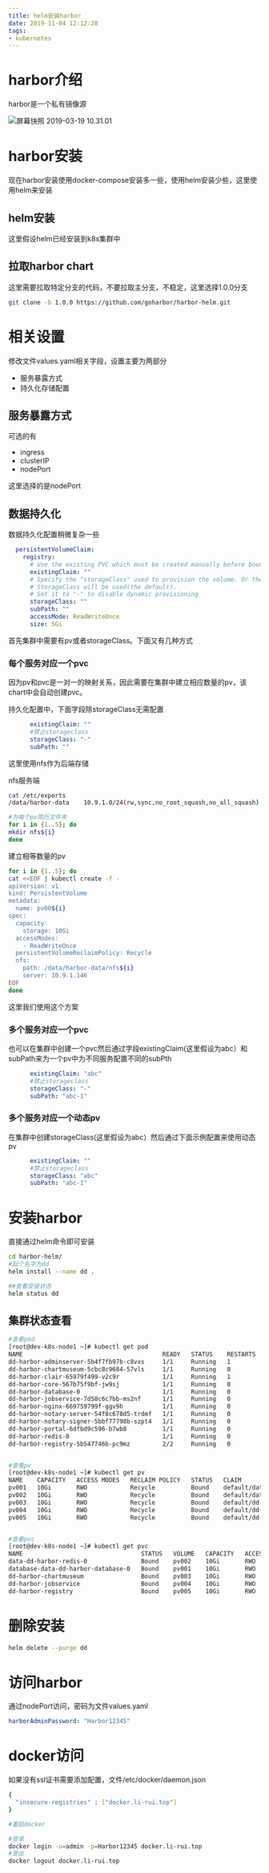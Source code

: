 ```yaml
---
title: helm安装harbor
date: 2019-11-04 12:12:28
tags:
- kubernetes
---
```


# harbor介绍

harbor是一个私有镜像源

![屏幕快照 2019-03-19 10.31.01](https://qiniu.li-rui.top/屏幕快照%202019-03-19%2010.31.01.png)

<!--more-->

# harbor安装

现在harbor安装使用docker-compose安装多一些，使用helm安装少些，这里使用helm来安装

## helm安装

这里假设helm已经安装到k8s集群中

## 拉取harbor chart

这里需要拉取特定分支的代码，不要拉取主分支，不稳定，这里选择1.0.0分支

```bash
git clone -b 1.0.0 https://github.com/goharbor/harbor-helm.git
```

# 相关设置

修改文件values.yaml相关字段，设置主要为两部分

- 服务暴露方式
- 持久化存储配置

## 服务暴露方式

可选的有

- ingress
- clusterIP
- nodePort

这里选择的是nodePort

## 数据持久化

数据持久化配置稍微复杂一些

```yaml
  persistentVolumeClaim:
    registry:
      # Use the existing PVC which must be created manually before bound
      existingClaim: ""
      # Specify the "storageClass" used to provision the volume. Or the default
      # StorageClass will be used(the default).
      # Set it to "-" to disable dynamic provisioning
      storageClass: ""
      subPath: ""
      accessMode: ReadWriteOnce
      size: 5Gi
```
首先集群中需要有pv或者storageClass。下面又有几种方式

### 每个服务对应一个pvc

因为pv和pvc是一对一的映射关系，因此需要在集群中建立相应数量的pv，该chart中会自动创建pvc。

持久化配置中，下面字段除storageClass无需配置

```yaml
      existingClaim: ""
      #禁止storageclass
      storageClass: "-"
      subPath: ""
```

这里使用nfs作为后端存储

nfs服务端
```bash
cat /etc/exports
/data/harbor-data    10.9.1.0/24(rw,sync,no_root_squash,no_all_squash)

#为每个pv简历文件夹
for i in {1..5}; do
mkdir nfs${i}
done
```


建立相等数量的pv

```bash
for i in {1..5}; do
cat <<EOF | kubectl create -f -
apiVersion: v1
kind: PersistentVolume
metadata:
  name: pv00${i}
spec:
  capacity:
    storage: 10Gi
  accessModes:
    - ReadWriteOnce
  persistentVolumeReclaimPolicy: Recycle
  nfs:
    path: /data/harbor-data/nfs${i}
    server: 10.9.1.146
EOF
done
```

这里我们使用这个方案

### 多个服务对应一个pvc

也可以在集群中创建一个pvc然后通过字段existingClaim(这里假设为abc）和subPath来为一个pv中为不同服务配置不同的subPth

```yaml
      existingClaim: "abc"
      #禁止storageclass
      storageClass: "-"
      subPath: "abc-1"
```

### 多个服务对应一个动态pv

在集群中创建storageClass(这里假设为abc）然后通过下面示例配置来使用动态pv

```yaml
      existingClaim: ""
      #禁止storageclass
      storageClass: "abc"
      subPath: "abc-1"
```

# 安装harbor

直接通过helm命令即可安装

```bash
cd harbor-helm/
#起个名字为dd
helm install --name dd .

##查看安装状态
helm status dd
```
## 集群状态查看

```bash
#查看pod
[root@dev-k8s-node1 ~]# kubectl get pod
NAME                                       READY   STATUS    RESTARTS   AGE
dd-harbor-adminserver-5b4f7fb97b-c8vxs     1/1     Running   1          78m
dd-harbor-chartmuseum-5cbc8c9684-57vls     1/1     Running   0          78m
dd-harbor-clair-65979f499-v2c9r            1/1     Running   1          78m
dd-harbor-core-567b75f9bf-jw9sj            1/1     Running   0          78m
dd-harbor-database-0                       1/1     Running   0          78m
dd-harbor-jobservice-7d58c6c7bb-ms2nf      1/1     Running   0          78m
dd-harbor-nginx-669759799f-ggv9h           1/1     Running   0          78m
dd-harbor-notary-server-54f8c678d5-trdmf   1/1     Running   0          78m
dd-harbor-notary-signer-5bbf77798b-szpt4   1/1     Running   0          78m
dd-harbor-portal-6dfbd9c596-b7wb8          1/1     Running   0          78m
dd-harbor-redis-0                          1/1     Running   0          78m
dd-harbor-registry-5b547746b-pc9mz         2/2     Running   0          78m


#查看pv
[root@dev-k8s-node1 ~]# kubectl get pv
NAME    CAPACITY   ACCESS MODES   RECLAIM POLICY   STATUS   CLAIM                                        STORAGECLASS   REASON   AGE
pv001   10Gi       RWO            Recycle          Bound    default/database-data-dd-harbor-database-0                           15h
pv002   10Gi       RWO            Recycle          Bound    default/data-dd-harbor-redis-0                                       15h
pv003   10Gi       RWO            Recycle          Bound    default/dd-harbor-chartmuseum                                        15h
pv004   10Gi       RWO            Recycle          Bound    default/dd-harbor-jobservice                                         15h
pv005   10Gi       RWO            Recycle          Bound    default/dd-harbor-registry                                           15h


#查看pvc
[root@dev-k8s-node1 ~]# kubectl get pvc
NAME                                 STATUS   VOLUME   CAPACITY   ACCESS MODES   STORAGECLASS   AGE
data-dd-harbor-redis-0               Bound    pv002    10Gi       RWO                           78m
database-data-dd-harbor-database-0   Bound    pv001    10Gi       RWO                           78m
dd-harbor-chartmuseum                Bound    pv003    10Gi       RWO                           78m
dd-harbor-jobservice                 Bound    pv004    10Gi       RWO                           78m
dd-harbor-registry                   Bound    pv005    10Gi       RWO                           78m


```


# 删除安装

```bash
helm delete --purge dd
```

# 访问harbor

通过nodePort访问，密码为文件values.yaml

```yaml
harborAdminPassword: "Harbor12345"
```

# docker访问

如果没有ssl证书需要添加配置，文件/etc/docker/daemon.json

```bash
{
  "insecure-registries" : ["docker.li-rui.top"]
}

#重启docker

#登录
docker login -u=admin -p=Harbor12345 docker.li-rui.top
#登出
docker logout docker.li-rui.top
```







